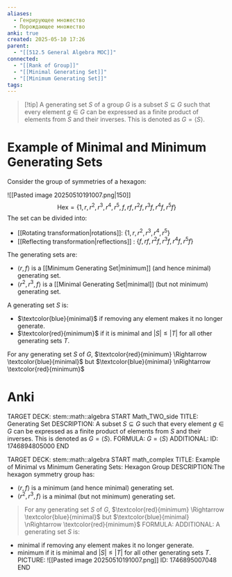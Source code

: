 ```yaml
---
aliases:
  - Генрирующее множество
  - Порождающее множество
anki: true
created: 2025-05-10 17:26
parent:
  - "[[512.5 General Algebra MOC]]"
connected:
  - "[[Rank of Group]]"
  - "[[Minimal Generating Set]]"
  - "[[Minimum Generating Set]]"
tags:
---
```


> [!tip] A generating set $S$ of a group $G$ 
is a subset $S \subseteq G$ such that every element $g \in G$ can be expressed as a finite product of elements from $S$ and their inverses. This is denoted as $G = \langle S \rangle$.

# Example of Minimal and Minimum Generating Sets
Consider the group of symmetries of a hexagon:

![[Pasted image 20250510191007.png|150]]
$$ \text{Hex} = \{ 1, r, r^2, r^3, r^4, r^5, f, rf, r^2f, r^3f, r^4f, r^5f \} $$
The set can be divided into:
- [[Rotating transformation|rotations]]: $\{ 1, r, r^2, r^3, r^4, r^5 \}$
- [[Reflecting transformation|reflections]] : $\{ f, rf, r^2f, r^3f, r^4f, r^5f \}$

The generating sets are:
- $\langle r, f \rangle$ is a [[Minimum Generating Set|minimum]] (and hence minimal) generating set.
- $\langle r^2, r^3, f \rangle$ is a [[Minimal Generating Set|minimal]] (but not minimum) generating set.

A generating set $S$ is:
- $\textcolor{blue}{minimal}$ if removing any element makes it no longer generate.
- $\textcolor{red}{minimum}$  if it is minimal and $|S| \leq |T|$ for all other generating sets $T$.

For any generating set $S$ of $G$,
$\textcolor{red}{minimum}  \Rightarrow \textcolor{blue}{minimal}$ but $\textcolor{blue}{minimal} \nRightarrow \textcolor{red}{minimum}$

# Anki
TARGET DECK: stem::math::algebra
START
Math_TWO_side
TITLE: Generating Set
DESCRIPTION: A subset $S \subseteq G$ such that every element $g \in G$ can be expressed as a finite product of elements from $S$ and their inverses. This is denoted as $G = \langle S \rangle$.
FORMULA: $G = \langle S \rangle$
ADDITIONAL:
ID: 1746894805000
END

TARGET DECK: stem::math::algebra
START
math_complex
TITLE: Example of Minimal vs Minimum Generating Sets: Hexagon Group
DESCRIPTION:The hexagon symmetry group has: 
- $\langle r, f \rangle$ is a minimum (and hence minimal) generating set.
- $\langle r^2, r^3, f \rangle$ is a minimal (but not minimum) generating set.
>For any generating set $S$ of $G$,
>$\textcolor{red}{minimum}  \Rightarrow \textcolor{blue}{minimal}$ but $\textcolor{blue}{minimal} \nRightarrow \textcolor{red}{minimum}$
FORMULA: 
ADDITIONAL: A generating set $S$ is:
- minimal if removing any element makes it no longer generate.
- minimum if it is minimal and $|S| \leq |T|$ for all other generating sets $T$.
PICTURE: ![[Pasted image 20250510191007.png]]
ID: 1746895007048
END










